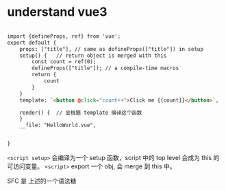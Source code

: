 # understand vue3

```html

import {defineProps, ref} from 'vue';
export default {
    props: ["title"], // same as defineProps(["title"]) in setup
    setup() {   // return object is merged with this
        const count = ref(0);
        defineProps(["title"]); // a compile-time macros
        return {
            count
        }
    }
    template: `<button @click="count++">Click me {{count}}</button>`,

    render() {  // 会根据 template 编译这个函数
    }
    __file: "HelloWorld.vue",


}

```

`<script setup>` 会编译为一个 setup 函数，script 中的 top level 会成为 this 的可访问变量。
`<script>` export 一个 obj, 会 merge 到 this 中。

SFC 是 上述的一个语法糖
